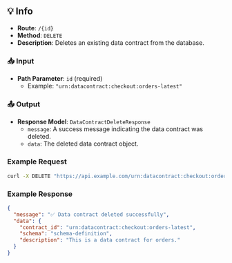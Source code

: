 ## 💡 Info

- **Route**: `/{id}`
- **Method**: `DELETE`
- **Description**: Deletes an existing data contract from the database.

### 📥 Input

- **Path Parameter**: `id` (required)
  - Example: `"urn:datacontract:checkout:orders-latest"`

### 📤 Output

- **Response Model**: `DataContractDeleteResponse`
  - `message`: A success message indicating the data contract was deleted.
  - `data`: The deleted data contract object.

### Example Request

```bash
curl -X DELETE "https://api.example.com/urn:datacontract:checkout:orders-latest"
```

### Example Response

```json
{
  "message": "✅ Data contract deleted successfully",
  "data": {
    "contract_id": "urn:datacontract:checkout:orders-latest",
    "schema": "schema-definition",
    "description": "This is a data contract for orders."
  }
}
```
